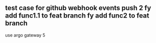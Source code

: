 test case for github webhook events
push 2
fy add func1.1 to feat branch
fy add func2 to feat branch
---
use argo gateway
5

